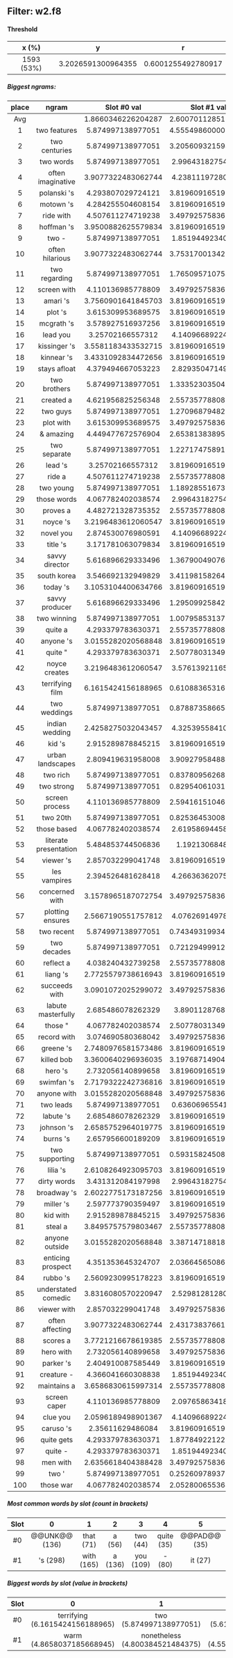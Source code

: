 ## Filter: w2.f8
#### Threshold
x (%) | y | r
:--: | :--: | :--:
1593 (53%) | 3.2026591300964355 | 0.6001255492780917
##### Biggest ngrams:
place | ngram | Slot #0 val | Slot #1 val | sum
:--: | :--: | :--: | :--: | :--: 
Avg | | 1.8660346226204287 | 2.6007011285179154 | | 
1 | two features | 5.874997138977051 | 4.5554986000061035 | 10.430495738983154
2 | two centuries | 5.874997138977051 | 3.2056093215942383 | 9.080606460571289
3 | two words | 5.874997138977051 | 2.996431827545166 | 8.871428966522217
4 | often imaginative | 3.9077322483062744 | 4.238111972808838 | 8.145844221115112
5 | polanski 's | 4.293807029724121 | 3.8196091651916504 | 8.113416194915771
6 | motown 's | 4.284255504608154 | 3.8196091651916504 | 8.103864669799805
7 | ride with | 4.507611274719238 | 3.4979257583618164 | 8.005537033081055
8 | hoffman 's | 3.9500882625579834 | 3.8196091651916504 | 7.769697427749634
9 | two - | 5.874997138977051 | 1.851944923400879 | 7.72694206237793
10 | often hilarious | 3.9077322483062744 | 3.7531700134277344 | 7.660902261734009
11 | two regarding | 5.874997138977051 | 1.7650957107543945 | 7.640092849731445
12 | screen with | 4.110136985778809 | 3.4979257583618164 | 7.608062744140625
13 | amari 's | 3.7560901641845703 | 3.8196091651916504 | 7.575699329376221
14 | plot 's | 3.615309953689575 | 3.8196091651916504 | 7.434919118881226
15 | mcgrath 's | 3.578927516937256 | 3.8196091651916504 | 7.398536682128906
16 | lead you | 3.25702166557312 | 4.140966892242432 | 7.397988557815552
17 | kissinger 's | 3.5581183433532715 | 3.8196091651916504 | 7.377727508544922
18 | kinnear 's | 3.4331092834472656 | 3.8196091651916504 | 7.252718448638916
19 | stays afloat | 4.379494667053223 | 2.829350471496582 | 7.208845138549805
20 | two brothers | 5.874997138977051 | 1.3335230350494385 | 7.208520174026489
21 | created a | 4.621956825256348 | 2.5573577880859375 | 7.179314613342285
22 | two guys | 5.874997138977051 | 1.2709687948226929 | 7.145965933799744
23 | plot with | 3.615309953689575 | 3.4979257583618164 | 7.113235712051392
24 | & amazing | 4.449477672576904 | 2.6538138389587402 | 7.1032915115356445
25 | two separate | 5.874997138977051 | 1.2271747589111328 | 7.102171897888184
26 | lead 's | 3.25702166557312 | 3.8196091651916504 | 7.0766308307647705
27 | ride a | 4.507611274719238 | 2.5573577880859375 | 7.064969062805176
28 | two young | 5.874997138977051 | 1.1892855167388916 | 7.064282655715942
29 | those words | 4.067782402038574 | 2.996431827545166 | 7.06421422958374
30 | proves a | 4.482721328735352 | 2.5573577880859375 | 7.040079116821289
31 | noyce 's | 3.2196483612060547 | 3.8196091651916504 | 7.039257526397705
32 | novel you | 2.874530076980591 | 4.140966892242432 | 7.0154969692230225
33 | title 's | 3.171781063079834 | 3.8196091651916504 | 6.991390228271484
34 | savvy director | 5.616896629333496 | 1.3679004907608032 | 6.984797120094299
35 | south korea | 3.546692132949829 | 3.4119815826416016 | 6.958673715591431
36 | today 's | 3.1053104400634766 | 3.8196091651916504 | 6.924919605255127
37 | savvy producer | 5.616896629333496 | 1.2950992584228516 | 6.911995887756348
38 | two winning | 5.874997138977051 | 1.0079585313796997 | 6.8829556703567505
39 | quite a | 4.293379783630371 | 2.5573577880859375 | 6.850737571716309
40 | anyone 's | 3.0155282020568848 | 3.8196091651916504 | 6.835137367248535
41 | quite " | 4.293379783630371 | 2.5077803134918213 | 6.801160097122192
42 | noyce creates | 3.2196483612060547 | 3.576139211654663 | 6.795787572860718
43 | terrifying film | 6.1615424156188965 | 0.6108836531639099 | 6.772426068782806
44 | two weddings | 5.874997138977051 | 0.8788735866546631 | 6.753870725631714
45 | indian wedding | 2.4258275032043457 | 4.325395584106445 | 6.751223087310791
46 | kid 's | 2.915289878845215 | 3.8196091651916504 | 6.734899044036865
47 | urban landscapes | 2.809419631958008 | 3.9092795848846436 | 6.718699216842651
48 | two rich | 5.874997138977051 | 0.8378095626831055 | 6.712806701660156
49 | two strong | 5.874997138977051 | 0.8295406103134155 | 6.704537749290466
50 | screen process | 4.110136985778809 | 2.5941615104675293 | 6.704298496246338
51 | two 20th | 5.874997138977051 | 0.8253645300865173 | 6.700361669063568
52 | those based | 4.067782402038574 | 2.619586944580078 | 6.687369346618652
53 | literate presentation | 5.484853744506836 | 1.1921306848526 | 6.676984429359436
54 | viewer 's | 2.857032299041748 | 3.8196091651916504 | 6.676641464233398
55 | les vampires | 2.394526481628418 | 4.266363620758057 | 6.660890102386475
56 | concerned with | 3.1578965187072754 | 3.4979257583618164 | 6.655822277069092
57 | plotting ensures | 2.5667190551757812 | 4.076269149780273 | 6.642988204956055
58 | two recent | 5.874997138977051 | 0.7434931993484497 | 6.6184903383255005
59 | two decades | 5.874997138977051 | 0.7212949991226196 | 6.59629213809967
60 | reflect a | 4.038240432739258 | 2.5573577880859375 | 6.595598220825195
61 | liang 's | 2.7725579738616943 | 3.8196091651916504 | 6.592167139053345
62 | succeeds with | 3.0901072025299072 | 3.4979257583618164 | 6.588032960891724
63 | labute masterfully | 2.685486078262329 | 3.89011287689209 | 6.575598955154419
64 | those " | 4.067782402038574 | 2.5077803134918213 | 6.5755627155303955
65 | record with | 3.074690580368042 | 3.4979257583618164 | 6.572616338729858
66 | greene 's | 2.7480976581573486 | 3.8196091651916504 | 6.567706823348999
67 | killed bob | 3.3600640296936035 | 3.1976871490478516 | 6.557751178741455
68 | hero 's | 2.732056140899658 | 3.8196091651916504 | 6.551665306091309
69 | swimfan 's | 2.7179322242736816 | 3.8196091651916504 | 6.537541389465332
70 | anyone with | 3.0155282020568848 | 3.4979257583618164 | 6.513453960418701
71 | two leads | 5.874997138977051 | 0.636069655418396 | 6.511066794395447
72 | labute 's | 2.685486078262329 | 3.8196091651916504 | 6.5050952434539795
73 | johnson 's | 2.6585752964019775 | 3.8196091651916504 | 6.478184461593628
74 | burns 's | 2.657956600189209 | 3.8196091651916504 | 6.477565765380859
75 | two supporting | 5.874997138977051 | 0.5931582450866699 | 6.468155384063721
76 | lilia 's | 2.6108264923095703 | 3.8196091651916504 | 6.430435657501221
77 | dirty words | 3.431312084197998 | 2.996431827545166 | 6.427743911743164
78 | broadway 's | 2.6022775173187256 | 3.8196091651916504 | 6.421886682510376
79 | miller 's | 2.597773790359497 | 3.8196091651916504 | 6.4173829555511475
80 | kid with | 2.915289878845215 | 3.4979257583618164 | 6.413215637207031
81 | steal a | 3.8495757579803467 | 2.5573577880859375 | 6.406933546066284
82 | anyone outside | 3.0155282020568848 | 3.3871471881866455 | 6.40267539024353
83 | enticing prospect | 4.351353645324707 | 2.0366456508636475 | 6.3879992961883545
84 | rubbo 's | 2.5609230995178223 | 3.8196091651916504 | 6.380532264709473
85 | understated comedic | 3.8316080570220947 | 2.529812812805176 | 6.3614208698272705
86 | viewer with | 2.857032299041748 | 3.4979257583618164 | 6.3549580574035645
87 | often affecting | 3.9077322483062744 | 2.4317383766174316 | 6.339470624923706
88 | scores a | 3.7721216678619385 | 2.5573577880859375 | 6.329479455947876
89 | hero with | 2.732056140899658 | 3.4979257583618164 | 6.229981899261475
90 | parker 's | 2.404910087585449 | 3.8196091651916504 | 6.2245192527771
91 | creature - | 4.366041660308838 | 1.851944923400879 | 6.217986583709717
92 | maintains a | 3.6586830615997314 | 2.5573577880859375 | 6.216040849685669
93 | screen caper | 4.110136985778809 | 2.097658634185791 | 6.2077956199646
94 | clue you | 2.0596189498901367 | 4.140966892242432 | 6.200585842132568
95 | caruso 's | 2.35611629486084 | 3.8196091651916504 | 6.17572546005249
96 | quite gets | 4.293379783630371 | 1.8778492212295532 | 6.171229004859924
97 | quite - | 4.293379783630371 | 1.851944923400879 | 6.14532470703125
98 | men with | 2.6356618404388428 | 3.4979257583618164 | 6.133587598800659
99 | two ' | 5.874997138977051 | 0.2526097893714905 | 6.127606928348541
100 | those war | 4.067782402038574 | 2.0528006553649902 | 6.1205830574035645
##### Most common words by slot (count in brackets)
Slot | 0 | 1 | 2 | 3 | 4 | 5 | 6 | 7 | 8 | 9 | 10 | 11 | 12 | 13 | 14 | 15 | 16 | 17 | 18 | 19 | 20 | 21 | 22 | 23 | 24 | 25 | 26 | 27 | 28 | 29
 :--: | :--: | :--: | :--: | :--: | :--: | :--: | :--: | :--: | :--: | :--: | :--: | :--: | :--: | :--: | :--: | :--: | :--: | :--: | :--: | :--: | :--: | :--: | :--: | :--: | :--: | :--: | :--: | :--: | :--: | :--:
#0 | @@UNK@@ (136) | that (71) | a (56) | two (44) | quite (35) | @@PAD@@ (35) | those (33) | you (26) | with (25) | see (20) | often (18) | screen (17) | this (17) | make (16) | plot (12) | makes (12) | year (11) | and (10) | always (9) | n't (8) | lead (7) | anyone (7) | audience (7) | ' (7) | gets (7) | proves (6) | kid (6) | character (6) | give (6) | world (6)
#1 | 's (298) | with (165) | a (136) | you (109) | - (80) | it (27) | as (20) | " (17) | and (16) | @@UNK@@ (14) | , (11) | he (10) | can (10) | warm (9) | solid (9) | who (9) | much (8) | love (8) | small (8) | never (7) | works (7) | drama (7) | romantic (7) | summer (7) | creates (6) | his (6) | makes (6) | like (6) | comedy (6) | that (6)
##### Biggest words by slot (value in brackets)
Slot | 0 | 1 | 2 | 3 | 4 | 5 | 6 | 7 | 8 | 9 | 10 | 11 | 12 | 13 | 14 | 15 | 16 | 17 | 18 | 19 | 20 | 21 | 22 | 23 | 24 | 25 | 26 | 27 | 28 | 29
 :--: | :--: | :--: | :--: | :--: | :--: | :--: | :--: | :--: | :--: | :--: | :--: | :--: | :--: | :--: | :--: | :--: | :--: | :--: | :--: | :--: | :--: | :--: | :--: | :--: | :--: | :--: | :--: | :--: | :--: | :--:
#0 | terrifying (6.1615424156188965) | two (5.874997138977051) | savvy (5.616896629333496) | literate (5.484853744506836) | plus (5.171921730041504) | mythic (5.149506568908691) | streets (4.787308216094971) | passions (4.783378601074219) | created (4.621956825256348) | ride (4.507611274719238) | proves (4.482721328735352) | & (4.449477672576904) | layered (4.447076320648193) | stays (4.379494667053223) | creature (4.366041660308838) | enticing (4.351353645324707) | ache (4.337215900421143) | competition (4.3274946212768555) | 3 (4.327279090881348) | bride (4.297309875488281) | polanski (4.293807029724121) | quite (4.293379783630371) | motown (4.284255504608154) | ferrara (4.243599891662598) | round (4.23453426361084) | hungry (4.220452785491943) | throw (4.21318244934082) | memorable (4.166268348693848) | striking (4.153197765350342) | screen (4.110136985778809)
#1 | warm (4.8658037185668945) | nonetheless (4.800384521484375) | features (4.5554986000061035) | endearing (4.387853145599365) | maguire (4.381282329559326) | infectious (4.330347061157227) | wedding (4.325395584106445) | vampires (4.266363620758057) | passing (4.246307373046875) | imaginative (4.238111972808838) | jealousy (4.153514862060547) | you (4.140966892242432) | skin (4.138671875) | ensures (4.076269149780273) | obstacles (4.065826416015625) | department (4.043412685394287) | frequent (4.016495704650879) | blend (3.9784975051879883) | flawed (3.9738643169403076) | altogether (3.9491958618164062) | solid (3.9397716522216797) | scott (3.9314630031585693) | australian (3.9103519916534424) | landscapes (3.9092795848846436) | masterfully (3.89011287689209) | gritty (3.8330163955688477) | 's (3.8196091651916504) | nonstop (3.7802114486694336) | tortured (3.771792411804199) | hilarious (3.7531700134277344)
